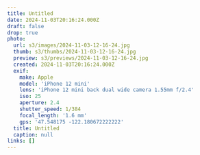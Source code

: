 ```yaml
---
title: Untitled
date: 2024-11-03T20:16:24.000Z
draft: false
drop: true
photo:
  url: s3/images/2024-11-03-12-16-24.jpg
  thumb: s3/thumbs/2024-11-03-12-16-24.jpg
  preview: s3/previews/2024-11-03-12-16-24.jpg
  created: 2024-11-03T20:16:24.000Z
  exif:
    make: Apple
    model: 'iPhone 12 mini'
    lens: 'iPhone 12 mini back dual wide camera 1.55mm f/2.4'
    iso: 25
    aperture: 2.4
    shutter_speed: 1/384
    focal_length: '1.6 mm'
    gps: '47.548175 -122.180672222222'
  title: Untitled
  caption: null
links: []
---
```


